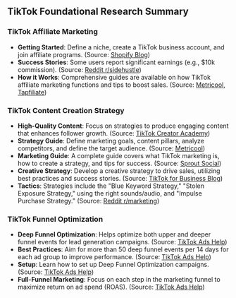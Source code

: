 ## TikTok Foundational Research Summary

### TikTok Affiliate Marketing
- **Getting Started**: Define a niche, create a TikTok business account, and join affiliate programs. (Source: [Shopify Blog](https://www.shopify.com/blog/tiktok-affiliate-marketing))
- **Success Stories**: Some users report significant earnings (e.g., $10k commission). (Source: [Reddit r/sidehustle](https://www.reddit.com/r/sidehustle/comments/1ct4idj/anyone_have_luck_with_tiktok_affiliate_marketing/))
- **How it Works**: Comprehensive guides are available on how TikTok affiliate marketing functions and tips to boost sales. (Source: [Metricool](https://metricool.com/tiktok-affiliate-marketing/), [Tapfiliate](https://tapfiliate.com/blog/tiktok-affiliate-marketing/))

### TikTok Content Creation Strategy
- **High-Quality Content**: Focus on strategies to produce engaging content that enhances follower growth. (Source: [TikTok Creator Academy](https://www.tiktok.com/creator-academy/articles/creation-tips))
- **Strategy Guide**: Define marketing goals, content pillars, analyze competitors, and define the target audience. (Source: [Metricool](https://metricool.com/tiktok-strategy/))
- **Marketing Guide**: A complete guide covers what TikTok marketing is, how to create a strategy, and tips for success. (Source: [Sprout Social](https://sproutsocial.com/insights/tiktok-marketing/))
- **Creative Strategy**: Develop a creative strategy to drive sales, utilizing best practices and success stories. (Source: [TikTok for Business Blog](https://ads.tiktok.com/business/en-US/blog/tiktok-creative-strategy-small-business))
- **Tactics**: Strategies include the "Blue Keyword Strategy," "Stolen Exposure Strategy," using the right sounds/audio, and "Impulse Purchase Strategy." (Source: [Reddit r/marketing](https://www.reddit.com/r/marketing/comments/17cxx3e/all_the_tiktok_strategies_tactics_i_used_for/))

### TikTok Funnel Optimization
- **Deep Funnel Optimization**: Helps optimize both upper and deeper funnel events for lead generation campaigns. (Source: [TikTok Ads Help](https://ads.tiktok.com/help/article/about-deep-funnel-optimization))
- **Best Practices**: Aim for more than 50 deep funnel events per 14 days for each ad group to improve performance. (Source: [TikTok Ads Help](https://ads.tiktok.com/help/article/tips-for-deep-funnel-optimization))
- **Setup**: Learn how to set up Deep Funnel Optimization campaigns. (Source: [TikTok Ads Help](https://ads.tiktok.com/help/article/how-to-set-up-deep-funnel-optimization-campaigns?lang=en))
- **Full-Funnel Marketing**: Focus on each step in the marketing funnel to maximize return on ad spend (ROAS). (Source: [TikTok Ads Help](https://ads.tiktok.com/help/article/full-funnel-marketing-tiktok?lang=en))
